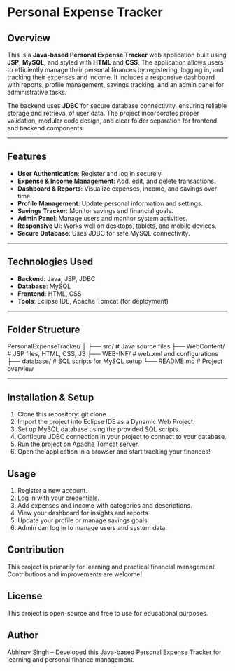 # Personal Expense Tracker

## Overview
This is a **Java-based Personal Expense Tracker** web application built using **JSP**, **MySQL**, and styled with **HTML** and **CSS**. The application allows users to efficiently manage their personal finances by registering, logging in, and tracking their expenses and income. It includes a responsive dashboard with reports, profile management, savings tracking, and an admin panel for administrative tasks.  

The backend uses **JDBC** for secure database connectivity, ensuring reliable storage and retrieval of user data. The project incorporates proper validation, modular code design, and clear folder separation for frontend and backend components.

---

## Features
- **User Authentication**: Register and log in securely.
- **Expense & Income Management**: Add, edit, and delete transactions.
- **Dashboard & Reports**: Visualize expenses, income, and savings over time.
- **Profile Management**: Update personal information and settings.
- **Savings Tracker**: Monitor savings and financial goals.
- **Admin Panel**: Manage users and monitor system activities.
- **Responsive UI**: Works well on desktops, tablets, and mobile devices.
- **Secure Database**: Uses JDBC for safe MySQL connectivity.

---

## Technologies Used
- **Backend**: Java, JSP, JDBC
- **Database**: MySQL
- **Frontend**: HTML, CSS
- **Tools**: Eclipse IDE, Apache Tomcat (for deployment)

---

## Folder Structure

PersonalExpenseTracker/
│
├── src/ # Java source files
├── WebContent/ # JSP files, HTML, CSS, JS
├── WEB-INF/ # web.xml and configurations
├── database/ # SQL scripts for MySQL setup
└── README.md # Project overview



---

## Installation & Setup
1. Clone this repository:
   git clone <your-repo-url>
2. Import the project into Eclipse IDE as a Dynamic Web Project.
3. Set up MySQL database using the provided SQL scripts.
4. Configure JDBC connection in your project to connect to your database.
5. Run the project on Apache Tomcat server.
6. Open the application in a browser and start tracking your finances!


## Usage

1. Register a new account.
2. Log in with your credentials.
3. Add expenses and income with categories and descriptions.
4. View your dashboard for insights and reports.
5. Update your profile or manage savings goals.
6. Admin can log in to manage users and system data.


## Contribution

This project is primarily for learning and practical financial management. Contributions and improvements are welcome!

## License

This project is open-source and free to use for educational purposes.

## Author

Abhinav Singh – Developed this Java-based Personal Expense Tracker for learning and personal finance management.